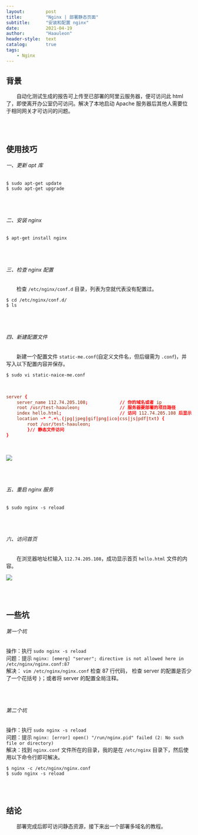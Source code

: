```yaml
---
layout:        post
title:         "Nginx | 部署静态页面"
subtitle:      "安装和配置 nginx"
date:          2021-04-19
author:        "Haauleon"
header-style:  text
catalog:       true
tags:
    - Nginx
---
```


## 背景
&emsp;&emsp;自动化测试生成的报告可上传至已部署的阿里云服务器，便可访问此 html 了，即使离开办公室仍可访问。解决了本地启动 Apache 服务器后其他人需要位于相同网关才可访问的问题。

<br><br>

## 使用技巧
###### 一、更新 apt 库
```
$ sudo apt-get update
$ sudo apt-get upgrade
```

<br><br>

###### 二、安装 nginx
```
$ apt-get install nginx
```

<br><br>

###### 三、检查 nginx 配置
&emsp;&emsp;检查 `/etc/nginx/conf.d` 目录，列表为空就代表没有配置过。    

```
$ cd /etc/nginx/conf.d/
$ ls 
```

<br><br>

###### 四、新建配置文件
&emsp;&emsp;新建一个配置文件 `static-me.conf`(自定义文件名，但后缀需为 `.conf`)，并写入以下配置内容并保存。      

```
$ sudo vi static-naice-me.conf
```
<br>

```conf
server {
    server_name 112.74.205.108;            // 你的域名或者 ip
    root /usr/test-haauleon;               // 服务器要部署的项目路径
    index hello.html;                      // 访问 112.74.205.108 后显示的首页
    location ~* ^.+\.(jpg|jpeg|gif|png|ico|css|js|pdf|txt) {
        root /usr/test-haauleon;
        }// 静态文件访问
}
```
<br>

![](\haauleon\img\in-post\post-nginx\2021-04-20-nginx-server-1.jpg)

<br><br>

###### 五、重启 nginx 服务
```
$ sudo nginx -s reload
```

<br><br>

###### 六、访问首页
&emsp;&emsp;在浏览器地址栏输入 `112.74.205.108`，成功显示首页 `hello.html` 文件的内容。     

![](\haauleon\img\in-post\post-nginx\2021-04-20-nginx-server-2.jpg)

<br><br>

## 一些坑
###### 第一个坑
操作：执行 `sudo nginx -s reload`                          
问题：提示 `nginx: [emerg] "server"; directive is not allowed here in /etc/nginx/nginx.conf:87`                        
解决： `vim /etc/nginx/nginx.conf` 检查 87 行代码， 检查 server 的配置是否少了一个花括号 `}`；或者将 server 的配置全局注释。   

<br><br>

###### 第二个坑
操作：执行 `sudo nginx -s reload`                          
问题：提示 `nginx: [error] open() "/run/nginx.pid" failed (2: No such file or directory)`                  
解决：找到 `nginx.conf` 文件所在的目录，我的是在 `/etc/nginx` 目录下，然后使用以下命令行即可解决。               

```
$ nginx -c /etc/nginx/nginx.conf
$ sudo nginx -s reload
```

<br><br>

## 结论
&emsp;&emsp;部署完成后即可访问静态资源，接下来出一个部署多域名的教程。